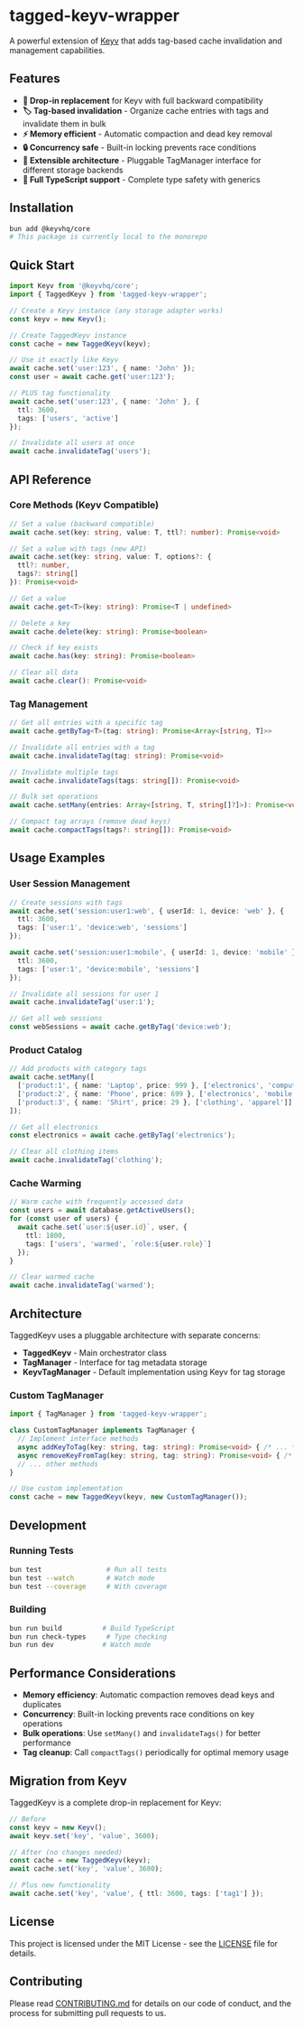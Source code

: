 # tagged-keyv-wrapper

A powerful extension of [Keyv](https://github.com/jaredwray/keyv) that adds tag-based cache invalidation and management capabilities.

## Features

- **🔄 Drop-in replacement** for Keyv with full backward compatibility
- **🏷️ Tag-based invalidation** - Organize cache entries with tags and invalidate them in bulk
- **⚡ Memory efficient** - Automatic compaction and dead key removal
- **🔒 Concurrency safe** - Built-in locking prevents race conditions
- **🧩 Extensible architecture** - Pluggable TagManager interface for different storage backends
- **📝 Full TypeScript support** - Complete type safety with generics

## Installation

```bash
bun add @keyvhq/core
# This package is currently local to the monorepo
```

## Quick Start

```typescript
import Keyv from '@keyvhq/core';
import { TaggedKeyv } from 'tagged-keyv-wrapper';

// Create a Keyv instance (any storage adapter works)
const keyv = new Keyv();

// Create TaggedKeyv instance
const cache = new TaggedKeyv(keyv);

// Use it exactly like Keyv
await cache.set('user:123', { name: 'John' });
const user = await cache.get('user:123');

// PLUS tag functionality
await cache.set('user:123', { name: 'John' }, { 
  ttl: 3600, 
  tags: ['users', 'active'] 
});

// Invalidate all users at once
await cache.invalidateTag('users');
```

## API Reference

### Core Methods (Keyv Compatible)

```typescript
// Set a value (backward compatible)
await cache.set(key: string, value: T, ttl?: number): Promise<void>

// Set a value with tags (new API)
await cache.set(key: string, value: T, options?: { 
  ttl?: number, 
  tags?: string[] 
}): Promise<void>

// Get a value
await cache.get<T>(key: string): Promise<T | undefined>

// Delete a key
await cache.delete(key: string): Promise<boolean>

// Check if key exists
await cache.has(key: string): Promise<boolean>

// Clear all data
await cache.clear(): Promise<void>
```

### Tag Management

```typescript
// Get all entries with a specific tag
await cache.getByTag<T>(tag: string): Promise<Array<[string, T]>>

// Invalidate all entries with a tag
await cache.invalidateTag(tag: string): Promise<void>

// Invalidate multiple tags
await cache.invalidateTags(tags: string[]): Promise<void>

// Bulk set operations
await cache.setMany(entries: Array<[string, T, string[]?]>): Promise<void>

// Compact tag arrays (remove dead keys)
await cache.compactTags(tags?: string[]): Promise<void>
```

## Usage Examples

### User Session Management

```typescript
// Create sessions with tags
await cache.set('session:user1:web', { userId: 1, device: 'web' }, { 
  ttl: 3600, 
  tags: ['user:1', 'device:web', 'sessions'] 
});

await cache.set('session:user1:mobile', { userId: 1, device: 'mobile' }, { 
  ttl: 3600, 
  tags: ['user:1', 'device:mobile', 'sessions'] 
});

// Invalidate all sessions for user 1
await cache.invalidateTag('user:1');

// Get all web sessions
const webSessions = await cache.getByTag('device:web');
```

### Product Catalog

```typescript
// Add products with category tags
await cache.setMany([
  ['product:1', { name: 'Laptop', price: 999 }, ['electronics', 'computers']],
  ['product:2', { name: 'Phone', price: 699 }, ['electronics', 'mobile']],
  ['product:3', { name: 'Shirt', price: 29 }, ['clothing', 'apparel']]
]);

// Get all electronics
const electronics = await cache.getByTag('electronics');

// Clear all clothing items
await cache.invalidateTag('clothing');
```

### Cache Warming

```typescript
// Warm cache with frequently accessed data
const users = await database.getActiveUsers();
for (const user of users) {
  await cache.set(`user:${user.id}`, user, { 
    ttl: 1800, 
    tags: ['users', 'warmed', `role:${user.role}`] 
  });
}

// Clear warmed cache
await cache.invalidateTag('warmed');
```

## Architecture

TaggedKeyv uses a pluggable architecture with separate concerns:

- **TaggedKeyv** - Main orchestrator class
- **TagManager** - Interface for tag metadata storage
- **KeyvTagManager** - Default implementation using Keyv for tag storage

### Custom TagManager

```typescript
import { TagManager } from 'tagged-keyv-wrapper';

class CustomTagManager implements TagManager {
  // Implement interface methods
  async addKeyToTag(key: string, tag: string): Promise<void> { /* ... */ }
  async removeKeyFromTag(key: string, tag: string): Promise<void> { /* ... */ }
  // ... other methods
}

// Use custom implementation
const cache = new TaggedKeyv(keyv, new CustomTagManager());
```

## Development

### Running Tests

```bash
bun test                # Run all tests
bun test --watch        # Watch mode
bun test --coverage     # With coverage
```

### Building

```bash
bun run build          # Build TypeScript
bun run check-types     # Type checking
bun run dev            # Watch mode
```

## Performance Considerations

- **Memory efficiency**: Automatic compaction removes dead keys and duplicates
- **Concurrency**: Built-in locking prevents race conditions on key operations
- **Bulk operations**: Use `setMany()` and `invalidateTags()` for better performance
- **Tag cleanup**: Call `compactTags()` periodically for optimal memory usage

## Migration from Keyv

TaggedKeyv is a complete drop-in replacement for Keyv:

```typescript
// Before
const keyv = new Keyv();
await keyv.set('key', 'value', 3600);

// After (no changes needed)
const cache = new TaggedKeyv(keyv);
await cache.set('key', 'value', 3600);

// Plus new functionality
await cache.set('key', 'value', { ttl: 3600, tags: ['tag1'] });
```

## License

This project is licensed under the MIT License - see the [LICENSE](LICENSE) file for details.

## Contributing

Please read [CONTRIBUTING.md](CONTRIBUTING.md) for details on our code of conduct, and the process for submitting pull requests to us.
